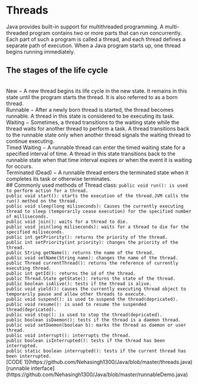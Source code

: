 # Threads
Java provides built-in support for multithreaded programming. A multi-threaded program contains two or more parts that can run concurrently. Each part of such a program is called a thread, and each thread defines a separate path of execution. When a Java program starts up, one thread begins running immediately.<br>
## The stages of the life cycle 
<br>
New − A new thread begins its life cycle in the new state. It remains in this state until the program starts the thread. It is also referred to as a born thread.
<br>
Runnable − After a newly born thread is started, the thread becomes runnable. A thread in this state is considered to be executing its task.
<br>
Waiting − Sometimes, a thread transitions to the waiting state while the thread waits for another thread to perform a task. A thread transitions back to the runnable state only when another thread signals the waiting thread to continue executing.
<br>
Timed Waiting − A runnable thread can enter the timed waiting state for a specified interval of time. A thread in this state transitions back to the runnable state when that time interval expires or when the event it is waiting for occurs.
<br>
Terminated (Dead) − A runnable thread enters the terminated state when it completes its task or otherwise terminates.<br>
## Commonly used methods of Thread class:
<code>public void run(): is used to perform action for a thread.
public void start(): starts the execution of the thread.JVM calls the run() method on the thread.
public void sleep(long miliseconds): Causes the currently executing thread to sleep (temporarily cease execution) for the specified number of milliseconds.
public void join(): waits for a thread to die.
public void join(long miliseconds): waits for a thread to die for the specified miliseconds.
public int getPriority(): returns the priority of the thread.
public int setPriority(int priority): changes the priority of the thread.
public String getName(): returns the name of the thread.
public void setName(String name): changes the name of the thread.
public Thread currentThread(): returns the reference of currently executing thread.
public int getId(): returns the id of the thread.
public Thread.State getState(): returns the state of the thread.
public boolean isAlive(): tests if the thread is alive.
public void yield(): causes the currently executing thread object to temporarily pause and allow other threads to execute.
public void suspend(): is used to suspend the thread(depricated).
public void resume(): is used to resume the suspended thread(depricated).
public void stop(): is used to stop the thread(depricated).
public boolean isDaemon(): tests if the thread is a daemon thread.
public void setDaemon(boolean b): marks the thread as daemon or user thread.
public void interrupt(): interrupts the thread.
public boolean isInterrupted(): tests if the thread has been interrupted.
public static boolean interrupted(): tests if the current thread has been interrupted.</code>
<br>[CODE 1](https://github.com/Nehasingh1300/Java/blob/master/threads.java)
<br>[runnable interface](https://github.com/Nehasingh1300/Java/blob/master/runnableDemo.java)
